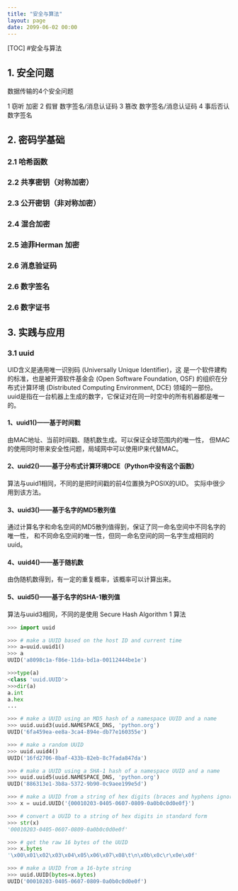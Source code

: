 ```yaml
---
title: "安全与算法"
layout: page
date: 2099-06-02 00:00
---
```

[TOC]
#安全与算法
## 1. 安全问题 

数据传输的4个安全问题 

1	窃听	加密
2	假冒	数字签名/消息认证码
3	篡改	数字签名/消息认证码
4	事后否认	数字签名

## 2. 密码学基础 
### 2.1 哈希函数
### 2.2 共享密钥（对称加密）
### 2.3 公开密钥（非对称加密）
### 2.4 混合加密
### 2.5 迪菲Herman 加密
### 2.6 消息验证码
### 2.6 数字签名
### 2.6 数字证书


## 3. 实践与应用

### 3.1 uuid

UID含义是通用唯一识别码 (Universally Unique Identifier)，这 是一个软件建构的标准，也是被开源软件基金会 (Open Software Foundation, OSF) 的组织在分布式计算环境 (Distributed Computing Environment, DCE) 领域的一部份。
uuid是指在一台机器上生成的数字，它保证对在同一时空中的所有机器都是唯一的。
#### 1、uuid1()——基于时间戳
由MAC地址、当前时间戳、随机数生成。可以保证全球范围内的唯一性，
               但MAC的使用同时带来安全性问题，局域网中可以使用IP来代替MAC。
#### 2、uuid2()——基于分布式计算环境DCE（Python中没有这个函数）
算法与uuid1相同，不同的是把时间戳的前4位置换为POSIX的UID。
                实际中很少用到该方法。
#### 3、uuid3()——基于名字的MD5散列值
通过计算名字和命名空间的MD5散列值得到，保证了同一命名空间中不同名字的唯一性，
                和不同命名空间的唯一性，但同一命名空间的同一名字生成相同的uuid。    
#### 4、uuid4()——基于随机数
由伪随机数得到，有一定的重复概率，该概率可以计算出来。
#### 5、uuid5()——基于名字的SHA-1散列值
算法与uuid3相同，不同的是使用 Secure Hash Algorithm 1 算法

```python
>>> import uuid

>>> # make a UUID based on the host ID and current time
>>> a=uuid.uuid1()
>>> a
UUID('a8098c1a-f86e-11da-bd1a-00112444be1e')

>>>type(a)
<class 'uuid.UUID'>
>>>dir(a)
a.int
a.hex
...

>>> # make a UUID using an MD5 hash of a namespace UUID and a name
>>> uuid.uuid3(uuid.NAMESPACE_DNS, 'python.org')
UUID('6fa459ea-ee8a-3ca4-894e-db77e160355e')

>>> # make a random UUID
>>> uuid.uuid4()
UUID('16fd2706-8baf-433b-82eb-8c7fada847da')

>>> # make a UUID using a SHA-1 hash of a namespace UUID and a name
>>> uuid.uuid5(uuid.NAMESPACE_DNS, 'python.org')
UUID('886313e1-3b8a-5372-9b90-0c9aee199e5d')

>>> # make a UUID from a string of hex digits (braces and hyphens ignored)
>>> x = uuid.UUID('{00010203-0405-0607-0809-0a0b0c0d0e0f}')

>>> # convert a UUID to a string of hex digits in standard form
>>> str(x)
'00010203-0405-0607-0809-0a0b0c0d0e0f'

>>> # get the raw 16 bytes of the UUID
>>> x.bytes
'\x00\x01\x02\x03\x04\x05\x06\x07\x08\t\n\x0b\x0c\r\x0e\x0f'

>>> # make a UUID from a 16-byte string
>>> uuid.UUID(bytes=x.bytes)
UUID('00010203-0405-0607-0809-0a0b0c0d0e0f')
```
